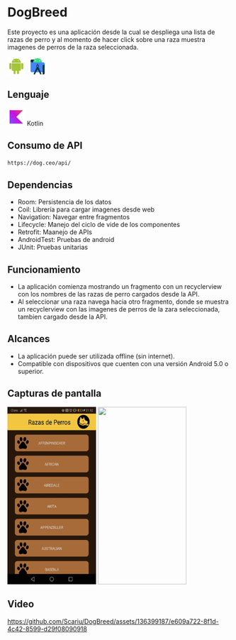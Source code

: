 # DogBreed
Este proyecto es una aplicación desde la cual se despliega una lista de razas de perro y al momento de hacer click sobre una raza muestra imagenes de perros de la raza seleccionada. 
<div>
    <img src="https://github.com/devicons/devicon/blob/master/icons/android/android-original.svg" title="android" alt="android" width="40" height="40"/>&nbsp;
    <img src="https://github.com/devicons/devicon/blob/master/icons/androidstudio/androidstudio-original.svg" title="androidStudio" alt="androidStudio" width="40" height="40"/>&nbsp;
   

## Lenguaje
 <img src="https://github.com/devicons/devicon/blob/master/icons/kotlin/kotlin-original.svg" title="Kotlin" alt="Kotlin" width="40" height="40"/> Kotlin
## Consumo de API
```bash
https://dog.ceo/api/
```
## Dependencias
- Room: Persistencia de los datos
- Coil: Librería para cargar imagenes desde web
- Navigation: Navegar entre fragmentos
- Lifecycle: Manejo del ciclo de vide de los componentes
- Retrofit: Maanejo de APIs
- AndroidTest: Pruebas de android
- JUnit: Pruebas unitarias

## Funcionamiento
- La aplicación comienza mostrando un fragmento con un recyclerview con los nombres de las razas de perro cargados desde la API.
- Al seleccionar una raza navega hacia otro fragmento, donde se muestra un recyclerview con las imagenes de perros de la zara seleccionada, tambien cargado desde la API.

## Alcances
- La aplicación puede ser utilizada offline (sin internet).
- Compatible con dispositivos que cuenten con una versión Android 5.0 o superior.

## Capturas de pantalla
<img src="https://github.com/Scariu/DogBreed/blob/master/DogBreed1.jpeg" width="200" height="400"/>
<img src="https://github.com/Scariu/DogBreed/blob/master/DogBreed2%C2%BF.jpeg" width="200" height="400"/>

## Video
https://github.com/Scariu/DogBreed/assets/136399187/e609a722-8f1d-4c42-8599-d29f08090918
